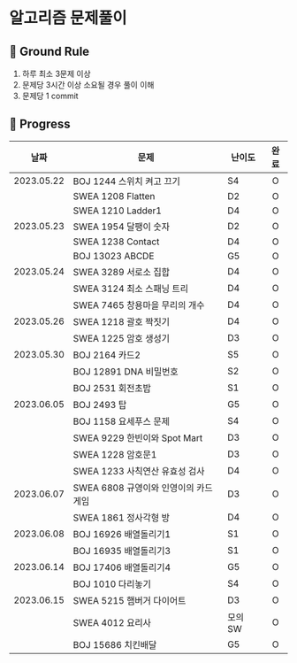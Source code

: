 # 알고리즘 문제풀이

## 🤙 Ground Rule

1. 하루 최소 3문제 이상
2. 문제당 3시간 이상 소요될 경우 풀이 이해
3. 문제당 1 commit

## 📅 Progress

| 날짜         | 문제                       | 난이도 | 완료 |
|------------|--------------------------|-----|:-:|
| 2023.05.22 | BOJ 1244 스위치 켜고 끄기       | S4  | O |
|            | SWEA 1208 Flatten        | D2  | O |
|            | SWEA 1210 Ladder1        | D4  | O |
| 2023.05.23 | SWEA 1954 달팽이 숫자         | D2  | O |
|            | SWEA 1238 Contact        | D4  | O |
|            | BOJ 13023 ABCDE          | G5  | O |
| 2023.05.24 | SWEA 3289 서로소 집합         | D4  | O |
|            | SWEA 3124 최소 스패닝 트리      | D4  | O |
|            | SWEA 7465 창용마을 무리의 개수    | D4  | O |
| 2023.05.26 | SWEA 1218 괄호 짝짓기         | D4  | O |
|            | SWEA 1225 암호 생성기         | D3  | O |
| 2023.05.30 | BOJ 2164 카드2             | S5  | O |
|            | BOJ 12891 DNA 비밀번호       | S2  | O |
|            | BOJ 2531 회전초밥            | S1  | O |
| 2023.06.05 | BOJ 2493 탑               | G5  | O |
|            | BOJ 1158 요세푸스 문제         | S4  | O |
|            | SWEA 9229 한빈이와 Spot Mart | D3  | O |
|            | SWEA 1228 암호문1           | D3  | O |
|            | SWEA 1233 사칙연산 유효성 검사    | D4  | O |
| 2023.06.07 | SWEA 6808 규영이와 인영이의 카드게임 | D3  | O |
| | SWEA 1861 정사각형 방         | D4  | O |
| 2023.06.08 | BOJ 16926 배열돌리기1         | S1  | O |
| | BOJ 16935 배열돌리기3         | S1  | O |
| 2023.06.14 | BOJ 17406 배열돌리기4         | G5  | O |
| | BOJ 1010 다리놓기 | S4  | O |
| 2023.06.15 | SWEA 5215 햄버거 다이어트 | D3  | O |
| | SWEA 4012 요리사 | 모의 SW | O |
| | BOJ 15686 치킨배달 | G5 | O |